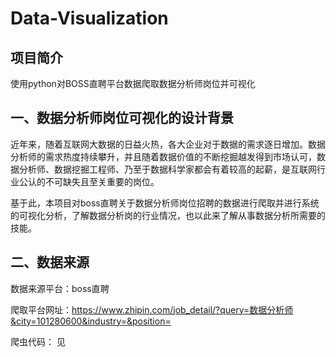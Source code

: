 # Data-Visualization
## 项目简介
使用python对BOSS直聘平台数据爬取数据分析师岗位并可视化

## 一、数据分析师岗位可视化的设计背景
近年来，随着互联网大数据的日益火热，各大企业对于数据的需求逐日增加。数据分析师的需求热度持续攀升，并且随着数据价值的不断挖掘越发得到市场认可，数据分析师、数据挖掘工程师、乃至于数据科学家都会有着较高的起薪，是互联网行业公认的不可缺失且至关重要的岗位。

基于此，本项目对boss直聘关于数据分析师岗位招聘的数据进行爬取并进行系统的可视化分析，了解数据分析岗的行业情况，也以此来了解从事数据分析所需要的技能。


## 二、数据来源
数据来源平台：boss直聘

爬取平台网址：https://www.zhipin.com/job_detail/?query=数据分析师&city=101280600&industry=&position=

爬虫代码：
见
